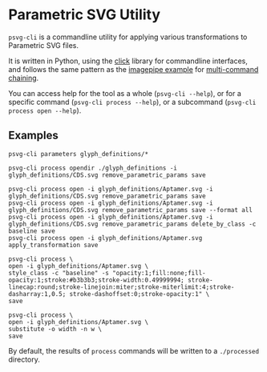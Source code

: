 # Parametric SVG Utility

`psvg-cli` is a commandline utility for applying various transformations to Parametric SVG files.

It is written in Python, using the [click](https://click.palletsprojects.com) library for commandline interfaces, and follows the same pattern as the [imagepipe example](https://github.com/pallets/click/blob/master/examples/imagepipe/imagepipe.py) for [multi-command chaining](https://click.palletsprojects.com/en/7.x/commands/#multi-command-chaining).

You can access help for the tool as a whole (`psvg-cli --help`), or for a specific command (`psvg-cli process --help`), or a subcommand (`psvg-cli process open --help`).


## Examples

```
psvg-cli parameters glyph_definitions/*

psvg-cli process opendir ./glyph_definitions -i glyph_definitions/CDS.svg remove_parametric_params save

psvg-cli process open -i glyph_definitions/Aptamer.svg -i glyph_definitions/CDS.svg remove_parametric_params save
psvg-cli process open -i glyph_definitions/Aptamer.svg -i glyph_definitions/CDS.svg remove_parametric_params save --format all
psvg-cli process open -i glyph_definitions/Aptamer.svg -i glyph_definitions/CDS.svg remove_parametric_params delete_by_class -c baseline save 
psvg-cli process open -i glyph_definitions/Aptamer.svg apply_transformation save 

psvg-cli process \
open -i glyph_definitions/Aptamer.svg \
style_class -c "baseline" -s "opacity:1;fill:none;fill-opacity:1;stroke:#b3b3b3;stroke-width:0.49999994; stroke-linecap:round;stroke-linejoin:miter;stroke-miterlimit:4;stroke-dasharray:1,0.5; stroke-dashoffset:0;stroke-opacity:1" \
save

psvg-cli process \
open -i glyph_definitions/Aptamer.svg \
substitute -o width -n w \
save

```

By default, the results of `process` commands will be written to a `./processed` directory.
